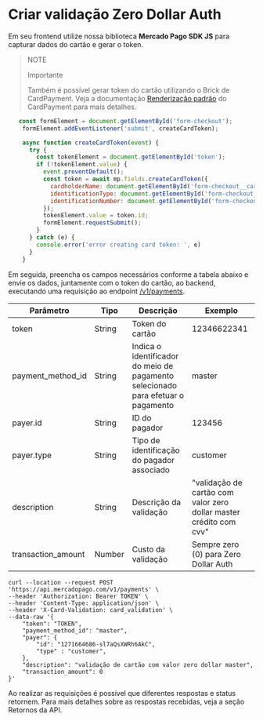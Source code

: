 # Criar validação Zero Dollar Auth

Em seu frontend utilize nossa biblioteca **Mercado Pago SDK JS** para capturar dados do cartão e gerar o token.

> NOTE
>
> Importante
>
> Também é possível gerar token do cartão utilizando o Brick de CardPayment. Veja a documentação [Renderização padrão](/developers/pt/docs/checkout-bricks/card-payment-brick/default-rendering) do CardPayment para mais detalhes.


```JavaScript
   const formElement = document.getElementById('form-checkout');
    formElement.addEventListener('submit', createCardToken);

    async function createCardToken(event) {
      try {
        const tokenElement = document.getElementById('token');
        if (!tokenElement.value) {
          event.preventDefault();
          const token = await mp.fields.createCardToken({
            cardholderName: document.getElementById('form-checkout__cardholderName').value,
            identificationType: document.getElementById('form-checkout__identificationType').value,
            identificationNumber: document.getElementById('form-checkout__identificationNumber').value,
          });
          tokenElement.value = token.id;
          formElement.requestSubmit();
        }
      } catch (e) {
        console.error('error creating card token: ', e)
      }
    }
```

Em seguida, preencha os campos necessários conforme a tabela abaixo e envie os dados, juntamente com o token do cartão, ao backend, executando uma requisição ao endpoint [/v1/payments](/developers/pt/reference/payments/_payments/post).


| Parâmetro | Tipo | Descrição | Exemplo |
|---|---|---|----|
| token | String | Token do cartão | 12346622341 |
| payment_method_id | String | Indica o identificador do meio de pagamento selecionado para efetuar o pagamento | master |
| payer.id | String | ID do pagador | 123456 |
| payer.type | String | Tipo de identificação do pagador associado | customer |
| description | String | Descrição da validação | "validação de cartão com valor zero dollar master crédito com cvv" |
| transaction_amount | Number | Custo da validação | Sempre zero (0) para Zero Dollar Auth |

```curl
curl --location --request POST 'https://api.mercadopago.com/v1/payments' \
--header 'Authorization: Bearer TOKEN' \
--header 'Content-Type: application/json' \
--header 'X-Card-Validation: card_validation' \
--data-raw '{
    "token": "TOKEN",
    "payment_method_id": "master",
    "payer": {
        "id": "1271664686-sl7aQsXWRh6AkC",
        "type" : "customer",
    },
    "description": "validação de cartão com valor zero dollar master",
    "transaction_amount": 0
}'
```

Ao realizar as requisições é possível que diferentes respostas e status retornem. Para mais detalhes sobre as respostas recebidas, veja a seção Retornos da API.



